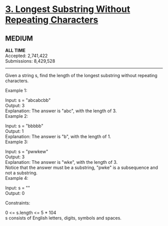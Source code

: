 # [3. Longest Substring Without Repeating Characters](https://leetcode.com/problems/longest-substring-without-repeating-characters/)     
## MEDIUM     
     
**ALL TIME**     
Accepted: 2,741,422     
Submissions: 8,429,528     
___________________     
     
Given a string s, find the length of the longest substring without repeating characters.     
     
      
     
Example 1:     
     
Input: s = "abcabcbb"     
Output: 3     
Explanation: The answer is "abc", with the length of 3.     
Example 2:     
     
Input: s = "bbbbb"     
Output: 1     
Explanation: The answer is "b", with the length of 1.     
Example 3:     
     
Input: s = "pwwkew"     
Output: 3     
Explanation: The answer is "wke", with the length of 3.     
Notice that the answer must be a substring, "pwke" is a subsequence and not a substring.     
Example 4:     
     
Input: s = ""     
Output: 0     
      
     
Constraints:     
     
0 <= s.length <= 5 * 104     
s consists of English letters, digits, symbols and spaces.